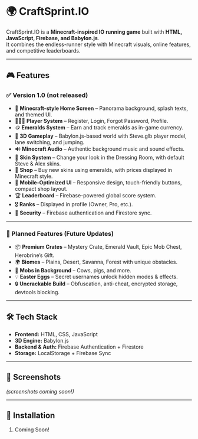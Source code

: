 # 🌍 CraftSprint.IO

CraftSprint.IO is a **Minecraft-inspired IO running game** built with **HTML, JavaScript, Firebase, and Babylon.js**.  
It combines the endless-runner style with Minecraft visuals, online features, and competitive leaderboards.

---

## 🎮 Features

### ✅ Version 1.0 (not released)
- 🌅 **Minecraft-style Home Screen** – Panorama background, splash texts, and themed UI.  
- 🧑‍🤝‍🧑 **Player System** – Register, Login, Forgot Password, Profile.  
- 🪙 **Emeralds System** – Earn and track emeralds as in-game currency.  
- 🏃 **3D Gameplay** – Babylon.js-based world with Steve.glb player model, lane switching, and jumping.  
- 🔊 **Minecraft Audio** – Authentic background music and sound effects.  
- 🎨 **Skin System** – Change your look in the Dressing Room, with default Steve & Alex skins.  
- 🏪 **Shop** – Buy new skins using emeralds, with prices displayed in Minecraft style.  
- 📱 **Mobile-Optimized UI** – Responsive design, touch-friendly buttons, compact shop layout.  
- 🏆 **Leaderboard** – Firebase-powered global score system.  
- 🎖 **Ranks** – Displayed in profile (Owner, Pro, etc.).  
- 🔑 **Security** – Firebase authentication and Firestore sync.  

---

### 🔮 Planned Features (Future Updates)
- 📦 **Premium Crates** – Mystery Crate, Emerald Vault, Epic Mob Chest, Herobrine’s Gift.  
- 🌍 **Biomes** – Plains, Desert, Savanna, Forest with unique obstacles.  
- 🐄 **Mobs in Background** – Cows, pigs, and more.  
- 💡 **Easter Eggs** – Secret usernames unlock hidden modes & effects.  
- 🔒 **Uncrackable Build** – Obfuscation, anti-cheat, encrypted storage, devtools blocking.  

---

## 🛠 Tech Stack
- **Frontend:** HTML, CSS, JavaScript  
- **3D Engine:** Babylon.js  
- **Backend & Auth:** Firebase Authentication + Firestore  
- **Storage:** LocalStorage + Firebase Sync  

---

## 📸 Screenshots
_(screenshots coming soon!)_  

---

## 🚀 Installation
1. Coming Soon!
